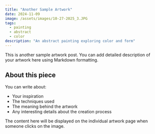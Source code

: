```yaml
---
title: "Another Sample Artwork"
date: 2024-11-09
image: /assets/images/10-27-2025_3.JPG
tags: 
  - painting
  - abstract
  - color
description: "An abstract painting exploring color and form"
---
```


This is another sample artwork post. You can add detailed description of your artwork here using Markdown formatting.

## About this piece

You can write about:
- Your inspiration
- The techniques used
- The meaning behind the artwork
- Any interesting details about the creation process

The content here will be displayed on the individual artwork page when someone clicks on the image.